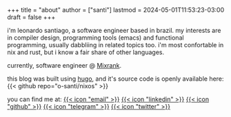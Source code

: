 +++
title = "about"
author = ["santi"]
lastmod = 2024-05-01T11:53:23-03:00
draft = false
+++

i'm leonardo santiago, a software engineer based in brazil. my interests are in compiler design, programming tools (emacs) and functional programming, usually dabbliing in related topics too. i'm most confortable in nix and rust, but i know a fair share of other languages.

currently, software engineer @ [Mixrank](https://mixrank.com).

this blog was built using [hugo](https://github.com/gohugoio/hugo), and it's source code is openly available here:
{{< github repo="o-santi/nixos" >}}

you can find me at: [{{< icon "email" >}}](mailto:leonardo.ribeiro.santiago@gmail.com) [{{< icon "linkedin" >}}](https://www.linkedin.com/in/leonardo-ribeiro-santiago/) [{{< icon "github" >}}](https://github.com/o-santi) [{{< icon "telegram" >}}](https://t.me/osanti4) [{{< icon "twitter" >}}](https://twitter.com/o_santi_)
